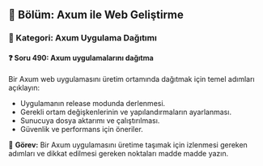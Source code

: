 ## 📘 Bölüm: Axum ile Web Geliştirme  
### 🔹 Kategori: Axum Uygulama Dağıtımı  
#### ❓ Soru 490: Axum uygulamalarını dağıtma

Bir Axum web uygulamasını üretim ortamında dağıtmak için temel adımları açıklayın:

- Uygulamanın release modunda derlenmesi.
- Gerekli ortam değişkenlerinin ve yapılandırmaların ayarlanması.
- Sunucuya dosya aktarımı ve çalıştırılması.
- Güvenlik ve performans için öneriler.

🔧 **Görev:** Bir Axum uygulamasını üretime taşımak için izlenmesi gereken adımları ve dikkat edilmesi gereken noktaları madde madde yazın.
